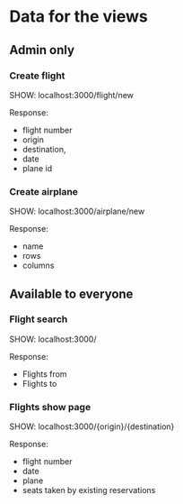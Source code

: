 # Data for the views

## Admin only

### Create flight
SHOW: localhost:3000/flight/new

Response:
- flight number
- origin
- destination,
- date
- plane id

### Create airplane
SHOW: localhost:3000/airplane/new

Response:
- name
- rows
- columns

## Available to everyone
### Flight search
SHOW: localhost:3000/

Response:
- Flights from
- Flights to

### Flights show page
SHOW: localhost:3000/{origin}/{destination}

Response:
- flight number
- date
- plane
- seats taken by existing reservations
